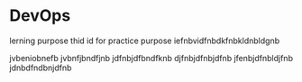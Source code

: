 # DevOps
lerning purpose
thid id for practice purpose
iefnbvidfnbdkfnbkldnbldgnb

jvbeniobnefb
jvbnfjbndfjnb
jdfnbjdfbndfknb
djfnbjdfnbjdfnb
jfenbjdfnbldjfnb
jdnbdfndbnjdfnb

